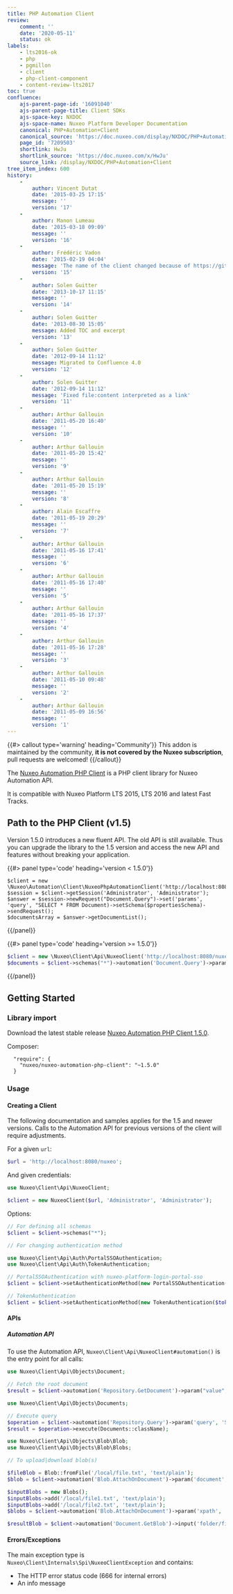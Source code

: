 ```yaml
---
title: PHP Automation Client
review:
    comment: ''
    date: '2020-05-11'
    status: ok
labels:
    - lts2016-ok
    - php
    - pgmillon
    - client
    - php-client-component
    - content-review-lts2017
toc: true
confluence:
    ajs-parent-page-id: '16091040'
    ajs-parent-page-title: Client SDKs
    ajs-space-key: NXDOC
    ajs-space-name: Nuxeo Platform Developer Documentation
    canonical: PHP+Automation+Client
    canonical_source: 'https://doc.nuxeo.com/display/NXDOC/PHP+Automation+Client'
    page_id: '7209503'
    shortlink: HwJu
    shortlink_source: 'https://doc.nuxeo.com/x/HwJu'
    source_link: /display/NXDOC/PHP+Automation+Client
tree_item_index: 600
history:
    -
        author: Vincent Dutat
        date: '2015-03-25 17:15'
        message: ''
        version: '17'
    -
        author: Manon Lumeau
        date: '2015-03-18 09:09'
        message: ''
        version: '16'
    -
        author: Frédéric Vadon
        date: '2015-02-19 04:04'
        message: 'The name of the client changed because of https://github.com/nuxeo/nuxeo-automation-php-client/commit/560874cfd9662b2b464045b19c6819e10a834600'
        version: '15'
    -
        author: Solen Guitter
        date: '2013-10-17 11:15'
        message: ''
        version: '14'
    -
        author: Solen Guitter
        date: '2013-08-30 15:05'
        message: Added TOC and excerpt
        version: '13'
    -
        author: Solen Guitter
        date: '2012-09-14 11:12'
        message: Migrated to Confluence 4.0
        version: '12'
    -
        author: Solen Guitter
        date: '2012-09-14 11:12'
        message: 'Fixed file:content interpreted as a link'
        version: '11'
    -
        author: Arthur Gallouin
        date: '2011-05-20 16:40'
        message: ''
        version: '10'
    -
        author: Arthur Gallouin
        date: '2011-05-20 15:42'
        message: ''
        version: '9'
    -
        author: Arthur Gallouin
        date: '2011-05-20 15:19'
        message: ''
        version: '8'
    -
        author: Alain Escaffre
        date: '2011-05-19 20:29'
        message: ''
        version: '7'
    -
        author: Arthur Gallouin
        date: '2011-05-16 17:41'
        message: ''
        version: '6'
    -
        author: Arthur Gallouin
        date: '2011-05-16 17:40'
        message: ''
        version: '5'
    -
        author: Arthur Gallouin
        date: '2011-05-16 17:37'
        message: ''
        version: '4'
    -
        author: Arthur Gallouin
        date: '2011-05-16 17:28'
        message: ''
        version: '3'
    -
        author: Arthur Gallouin
        date: '2011-05-10 09:48'
        message: ''
        version: '2'
    -
        author: Arthur Gallouin
        date: '2011-05-09 16:56'
        message: ''
        version: '1'
---
```


{{#> callout type='warning' heading='Community'}}
This addon is maintained by the community, **it is not covered by the Nuxeo subscription**, pull requests are welcomed!
{{/callout}}

The [Nuxeo Automation PHP Client](https://github.com/nuxeo/nuxeo-automation-php-client) is a PHP client library for Nuxeo Automation API.

It is compatible with Nuxeo Platform LTS 2015, LTS 2016 and latest Fast Tracks.

## Path to the PHP Client (v1.5)

Version 1.5.0 introduces a new fluent API. The old API is still available. Thus you can upgrade the library to the 1.5 version and access the new API and features without breaking your application.

{{#> panel type='code' heading='version < 1.5.0'}}
```
$client = new \Nuxeo\Automation\Client\NuxeoPhpAutomationClient('http://localhost:8080/nuxeo/site/automation');
$session = $client->getSession('Administrator', 'Administrator');
$answer = $session->newRequest("Document.Query")->set('params', 'query', "SELECT * FROM Document)->setSchema($propertiesSchema)->sendRequest();
$documentsArray = $answer->getDocumentList();
```
{{/panel}}

{{#> panel type='code' heading='version >= 1.5.0'}}
```php
$client = new \Nuxeo\Client\Api\NuxeoClient('http://localhost:8080/nuxeo', 'Administrator', 'Administrator');
$documents = $client->schemas("*")->automation('Document.Query')->param('query', 'SELECT * FROM Document')->execute(Documents::className);
```
{{/panel}}

## Getting Started

### Library import

Download the latest stable release [Nuxeo Automation PHP Client 1.5.0](https://github.com/nuxeo/nuxeo-automation-php-client/archive/1.5.0.tar.gz).

Composer:

```
  "require": {
    "nuxeo/nuxeo-automation-php-client": "~1.5.0"
  }
```

### Usage

#### Creating a Client

The following documentation and samples applies for the 1.5 and newer versions. Calls to the Automation API for previous versions of the client will require adjustments.

For a given `url`:

```php
$url = 'http://localhost:8080/nuxeo';
```

And given credentials:

```php
use Nuxeo\Client\Api\NuxeoClient;

$client = new NuxeoClient($url, 'Administrator', 'Administrator');
```

Options:

```php
// For defining all schemas
$client = $client->schemas("*");
```

```php
// For changing authentication method

use Nuxeo\Client\Api\Auth\PortalSSOAuthentication;
use Nuxeo\Client\Api\Auth\TokenAuthentication;

// PortalSSOAuthentication with nuxeo-platform-login-portal-sso
$client = $client->setAuthenticationMethod(new PortalSSOAuthentication($secret, $username));

// TokenAuthentication
$client = $client->setAuthenticationMethod(new TokenAuthentication($token));
```

#### APIs

##### Automation API

To use the Automation API, `Nuxeo\Client\Api\NuxeoClient#automation()` is the entry point for all calls:

```php
use Nuxeo\Client\Api\Objects\Document;

// Fetch the root document
$result = $client->automation('Repository.GetDocument')->param("value", "/")->execute(Document::className);
```

```php
use Nuxeo\Client\Api\Objects\Documents;

// Execute query
$operation = $client->automation('Repository.Query')->param('query', 'SELECT * FROM Document');
$result = $operation->execute(Documents::className);
```

```php
use Nuxeo\Client\Api\Objects\Blob\Blob;
use Nuxeo\Client\Api\Objects\Blob\Blobs;

// To upload|download blob(s)

$fileBlob = Blob::fromFile('/local/file.txt', 'text/plain');
$blob = $client->automation('Blob.AttachOnDocument')->param('document', '/folder/file')->input($fileBlob)->execute(Blob::className);

$inputBlobs = new Blobs();
$inputBlobs->add('/local/file1.txt', 'text/plain');
$inputBlobs->add('/local/file2.txt', 'text/plain');
$blobs = $client->automation('Blob.AttachOnDocument')->param('xpath', 'files:files')->param('document', '/folder/file')->input($inputBlobs)->execute(Blobs::className);

$resultBlob = $client->automation('Document.GetBlob')->input('folder/file')->execute(Blob::className);
```

#### Errors/Exceptions

The main exception type is `Nuxeo\Client\Internals\Spi\NuxeoClientException` and contains:

- The HTTP error status code (666 for internal errors)
- An info message
